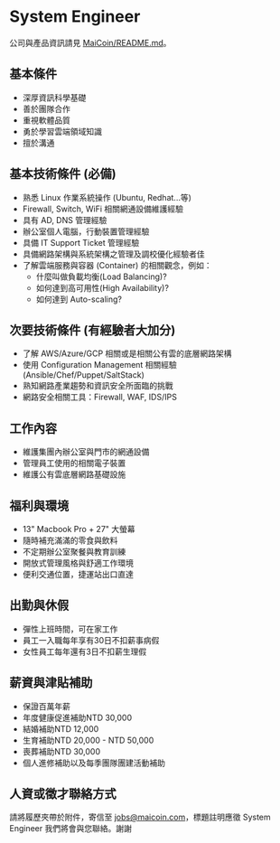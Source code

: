 # System Engineer

公司與產品資訊請見 [MaiCoin/README.md](README.md)。

## 基本條件
* 深厚資訊科學基礎
* 善於團隊合作
* 重視軟體品質
* 勇於學習雲端領域知識
* 擅於溝通

## 基本技術條件 (必備)
* 熟悉 Linux 作業系統操作 (Ubuntu, Redhat...等)
* Firewall, Switch, WiFi 相關網通設備維護經驗
* 具有 AD, DNS 管理經驗
* 辦公室個人電腦，行動裝置管理經驗
* 具備 IT Support Ticket 管理經驗
* 具備網路架構與系統架構之管理及調校優化經驗者佳
* 了解雲端服務與容器 (Container) 的相關觀念，例如：
  * 什麼叫做負載均衡(Load Balancing)?
  * 如何達到高可用性(High Availability)?
  * 如何達到 Auto-scaling?

## 次要技術條件 (有經驗者大加分)
* 了解 AWS/Azure/GCP 相關或是相關公有雲的底層網路架構
* 使用 Configuration Management 相關經驗 (Ansible/Chef/Puppet/SaltStack)
* 熟知網路產業趨勢和資訊安全所面臨的挑戰
* 網路安全相關工具：Firewall, WAF, IDS/IPS

## 工作內容
* 維護集團內辦公室與門市的網通設備
* 管理員工使用的相關電子裝置
* 維護公有雲底層網路基礎設施

## 福利與環境

* 13" Macbook Pro + 27" 大螢幕
* 隨時補充滿滿的零食與飲料
* 不定期辦公室聚餐與教育訓練
* 開放式管理風格與舒適工作環境
* 便利交通位置，捷運站出口直達

## 出勤與休假

* 彈性上班時間，可在家工作
* 員工一入職每年享有30日不扣薪事病假
* 女性員工每年還有3日不扣薪生理假

## 薪資與津貼補助

* 保證百萬年薪
* 年度健康促進補助NTD 30,000
* 結婚補助NTD 12,000 
* 生育補助NTD 20,000 - NTD 50,000
* 喪葬補助NTD 30,000 
* 個人進修補助以及每季團隊團建活動補助

## 人資或徵才聯絡方式
請將履歷夾帶於附件，寄信至 jobs@maicoin.com，標題註明應徵 System Engineer
我們將會與您聯絡。謝謝
